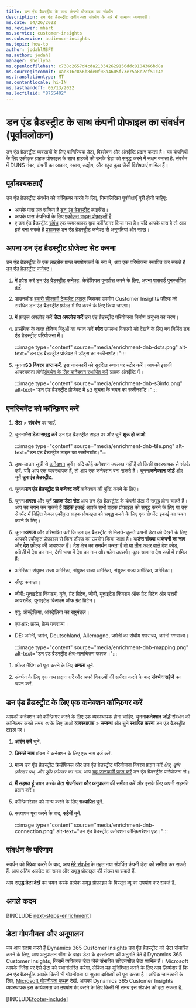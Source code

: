 ```yaml
---
title: डन एंड ब्रैडस्ट्रीट के साथ कंपनी प्रोफाइल का संवर्धन
description: डन एंड ब्रैडस्ट्रीट तृतीय-पक्ष संवर्धन के बारे में सामान्य जानकारी।
ms.date: 04/26/2022
ms.reviewer: mhart
ms.service: customer-insights
ms.subservice: audience-insights
ms.topic: how-to
author: jodahlMSFT
ms.author: jodahl
manager: shellyha
ms.openlocfilehash: c738c2657d4cda213342629156ddc8104366bd8a
ms.sourcegitcommit: 4ae316c856b8de0f08a4605f73e75a8c2cf51c4e
ms.translationtype: MT
ms.contentlocale: hi-IN
ms.lasthandoff: 05/13/2022
ms.locfileid: "8755402"
---
```

# <a name="enrichment-of-company-profiles-with-dun--bradstreet-preview"></a>डन एंड ब्रैडस्ट्रीट के साथ कंपनी प्रोफाइल का संवर्धन (पूर्वावलोकन)

डन एंड ब्रैडस्ट्रीट व्यवसायों के लिए वाणिज्यिक डेटा, विश्लेषण और अंतर्दृष्टि प्रदान करता है। यह कंपनियों के लिए एकीकृत ग्राहक प्रोफाइल के साथ ग्राहकों को उनके डेटा को समृद्ध करने में सक्षम बनाता है. संवर्धन में DUNS नंबर, कंपनी का आकार, स्थान, उद्योग, और बहुत कुछ जैसी विशेषताएं शामिल हैं।

## <a name="prerequisites"></a>पूर्वावश्यकताएँ

डन एंड ब्रैडस्ट्रीट संवर्धन को कॉन्फ़िगर करने के लिए, निम्नलिखित पूर्वापेक्षाएँ पूरी होनी चाहिए:

- आपके पास एक सक्रिय है [डुन एंड ब्रेडस्ट्रीट](https://www.dnb.com/marketing/media/give-your-data-a-boost.html?source=microsoft_audience_insights) लाइसेंस।
- आपके पास कंपनियों के लिए [एकीकृत ग्राहक प्रोफ़ाइलों](customer-profiles.md) है.
- ए डन एंड ब्रैडस्ट्रीट [संबंध](connections.md) एक व्यवस्थापक द्वारा कॉन्फ़िगर किया गया है। यदि आपके पास है तो आप इसे बना सकते हैं [प्रशासक](permissions.md#admin) डन एंड ब्रैडस्ट्रीट कनेक्ट से अनुमतियां और साख।

## <a name="setting-up-your-dun--bradstreet-project"></a>अपना डन एंड ब्रैडस्ट्रीट प्रोजेक्ट सेट करना

डन एंड ब्रैडस्ट्रीट के एक लाइसेंस प्राप्त उपयोगकर्ता के रूप में, आप एक परियोजना स्थापित कर सकते हैं [डन एंड ब्रैडस्ट्रीट कनेक्ट।](https://connect.dnb.com?lead_source=microsoft_audienceinsights)


1. में प्रवेश करें [डन एंड ब्रैडस्ट्रीट कनेक्ट](https://connect.dnb.com?lead_source=microsoft_audienceinsights). क्रेडेंशियल पुनर्प्राप्त करने के लिए, [अपना पासवर्ड पुनर्स्थापित करें](https://sso.dnb.com/signin/forgot-password?lead_source=microsoft_audienceinsights).

1. डाउनलोड [हमारी सीएसवी टेम्पलेट फ़ाइल](https://c360devenrichment.blob.core.windows.net/mapping/DnBCIdatamapping.csv) जिसका उपयोग Customer Insights फ़ील्ड को संबंधित डन एंड ब्रैडस्ट्रीट फ़ील्ड में मैप करने के लिए किया जाएगा।

1. में फ़ाइल अपलोड करें **डेटा अपलोड करें** डन एंड ब्रैडस्ट्रीट परियोजना निर्माण अनुभव का चरण।

1. प्रासंगिक के तहत क्षैतिज बिंदुओं का चयन करें **स्रोत** उपलब्ध विकल्पों को देखने के लिए नव निर्मित डन एंड ब्रैडस्ट्रीट परियोजना में।

   :::image type="content" source="media/enrichment-dnb-dots.png" alt-text="डन एंड ब्रैडस्ट्रीट प्रोजेक्ट में डॉट्स का स्क्रीनशॉट।":::

1. चुनना**S3 विवरण प्राप्त करें**. इस जानकारी को सुरक्षित स्थान पर स्टोर करें। आपको इसकी आवश्यकता होगी[संवर्धन के लिए कनेक्शन स्थापित करें](#configure-a-connection-for-dun--bradstreet) ग्राहक अंतर्दृष्टि में।

   :::image type="content" source="media/enrichment-dnb-s3info.png" alt-text="डन एंड ब्रैडस्ट्रीट प्रोजेक्ट में s3 सूचना के चयन का स्क्रीनशॉट।":::

## <a name="configure-the-enrichment"></a>एनरिचमेंट को कॉन्फ़िगर करें

1. **डेटा** > **संवर्धन** पर जाएँ.

1. चुनना**मेरा डेटा समृद्ध करें** डन एंड ब्रैडस्ट्रीट टाइल पर और चुनें **शुरू हो जाओ**.

   :::image type="content" source="media/enrichment-dnb-tile.png" alt-text="डन एंड ब्रैडस्ट्रीट टाइल का स्क्रीनशॉट।":::

1. ड्राप-डाउन सूची से [कनेक्शन](connections.md) चुनें। यदि कोई कनेक्शन उपलब्ध नहीं है तो किसी व्यवस्थापक से संपर्क करें. यदि आप एक व्यवस्थापक हैं, तो आप एक कनेक्शन बना सकते हैं। चुनना**कनेक्शन जोड़ें** और चुनें **डुन एंड ब्रेडस्ट्रीट**.

1. चुनना**डन एंड ब्रैडस्ट्रीट से कनेक्ट करें** कनेक्शन की पुष्टि करने के लिए।

1. चुनना**अगला** और चुनें **ग्राहक डेटा सेट** आप डन एंड ब्रैडस्ट्रीट के कंपनी डेटा से समृद्ध होना चाहते हैं। आप का चयन कर सकते हैं **ग्राहक** इकाई आपके सभी ग्राहक प्रोफाइल को समृद्ध करने के लिए या उस सेगमेंट में निहित केवल एकीकृत ग्राहक प्रोफाइल को समृद्ध करने के लिए एक सेगमेंट इकाई का चयन करने के लिए।

1. चुनना**अगला** और परिभाषित करें कि डन एंड ब्रैडस्ट्रीट से मिलते-जुलते कंपनी डेटा को देखने के लिए आपकी एकीकृत प्रोफ़ाइल से किन फ़ील्ड का उपयोग किया जाता है। या**डंस संख्या** या**कंपनी का नाम** और **देश** फ़ील्ड की आवश्यक हैं। देश क्षेत्र का समर्थन करता है [दो या तीन अक्षर वाले देश कोड](https://www.iso.org/iso-3166-country-codes.html), अंग्रेजी में देश का नाम, देशी भाषा में देश का नाम और फोन उपसर्ग। कुछ सामान्य देश रूपों में शामिल हैं:

- अमेरिका: संयुक्त राज्य अमेरिका, संयुक्त राज्य अमेरिका, संयुक्त राज्य अमेरिका, अमेरिका।
- सीए: कनाडा।
- जीबी: यूनाइटेड किंगडम, यूके, ग्रेट ब्रिटेन, जीबी, यूनाइटेड किंगडम ऑफ ग्रेट ब्रिटेन और उत्तरी आयरलैंड, यूनाइटेड किंगडम ऑफ ग्रेट ब्रिटेन।
- एयू: ऑस्ट्रेलिया, ऑस्ट्रेलिया का राष्ट्रमंडल।
- एफआर: फ्रांस, फ्रेंच गणराज्य।
- DE: जर्मनी, जर्मन, Deutschland, Allemagne, जर्मनी का संघीय गणराज्य, जर्मनी गणराज्य।

   :::image type="content" source="media/enrichment-dnb-mapping.png" alt-text="डन एंड ब्रैडस्ट्रीट क्षेत्र-मानचित्रण फलक।":::

1. फील्ड मैपिंग को पूरा करने के लिए **अगला** चुनें.

1. संवर्धन के लिए एक नाम प्रदान करें और अपने विकल्पों की समीक्षा करने के बाद **संवर्धन सहेजें** का चयन करें.

## <a name="configure-a-connection-for-dun--bradstreet"></a>डन एंड ब्रैडस्ट्रीट के लिए एक कनेक्शन कॉन्फ़िगर करें

आपको कनेक्शन को कॉन्फ़िगर करने के लिए एक व्यवस्थापक होना चाहिए. चुनना**कनेक्शन जोड़ें** संवर्धन को कॉन्फ़िगर करते समय *या* के लिए जाओ **व्यवस्थापक** > **सम्बन्ध** और चुनें **स्थापित करना** डन एंड ब्रैडस्ट्रीट टाइल पर।

1. **आरंभ करें** चुनें.

1. **डिस्प्ले नाम** बॉक्स में कनेक्शन के लिए एक नाम दर्ज करें.

1. मान्य डन एंड ब्रैडस्ट्रीट क्रेडेंशियल और डन एंड ब्रैडस्ट्रीट परियोजना विवरण प्रदान करें *क्षेत्र, ड्रॉप फ़ोल्डर पथ, और ड्रॉप फ़ोल्डर का नाम*. आप [यह जानकारी प्राप्त करें](#setting-up-your-dun--bradstreet-project) डन एंड ब्रैडस्ट्रीट परियोजना से।

1. **मैं सहमत हूं** चयन करके **डेटा गोपनीयता और अनुपालन** की समीक्षा करें और इसके लिए अपनी सहमति प्रदान करें।

1. कॉन्फ़िगरेशन को मान्य करने के लिए **सत्यापित** चुनें.

1. सत्यापन पूरा करने के बाद, **सहेजें** चुनें.

   :::image type="content" source="media/enrichment-dnb-connection.png" alt-text="डन एंड ब्रैडस्ट्रीट कनेक्शन कॉन्फ़िगरेशन पृष्ठ।":::

## <a name="enrichment-results"></a>संवर्धन के परिणाम

संवर्धन को रिफ्रेश करने के बाद, आप [मेरे संवर्धन](enrichment-hub.md) के तहत नया संवर्धित कंपनी डेटा की समीक्षा कर सकते हैं. आप अंतिम अपडेट का समय और समृद्ध प्रोफाइल की संख्या पा सकते हैं.

आप **समृद्ध डेटा देखें** का चयन करके प्रत्येक समृद्ध प्रोफ़ाइल के विस्तृत व्यू का उपयोग कर सकते हैं.

## <a name="next-steps"></a>अगले कदम

[!INCLUDE [next-steps-enrichment](includes/next-steps-enrichment.md)]

## <a name="data-privacy-and-compliance"></a>डेटा गोपनीयता और अनुपालन

जब आप सक्षम करते हैं Dynamics 365 Customer Insights डन एंड ब्रैडस्ट्रीट को डेटा संचारित करने के लिए, आप अनुपालन सीमा के बाहर डेटा के हस्तांतरण की अनुमति देते हैं Dynamics 365 Customer Insights, जिसमें व्यक्तिगत डेटा जैसे संभावित संवेदनशील डेटा शामिल हैं। Microsoft आपके निर्देश पर ऐसे डेटा को स्थानांतरित करेगा, लेकिन यह सुनिश्चित करने के लिए आप ज़िम्मेदार हैं कि डन एंड ब्रैडस्ट्रीट आपके किसी भी गोपनीयता या सुरक्षा दायित्वों को पूरा करता है। अधिक जानकारी के लिए, [Microsoft गोपनीयता कथन](https://go.microsoft.com/fwlink/?linkid=396732) देखें.
आपका Dynamics 365 Customer Insights व्यवस्थापक इस कार्यक्षमता का उपयोग बंद करने के लिए किसी भी समय इस संवर्धन को हटा सकता है.

[!INCLUDE[footer-include](includes/footer-banner.md)]
